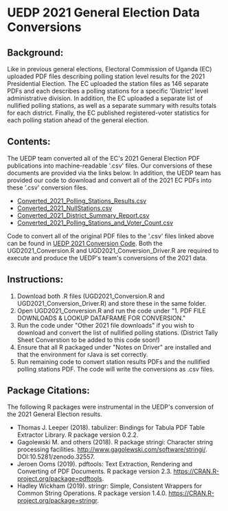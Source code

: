 # UEDP 2021 General Election Data Conversions
## Background:
Like in previous general elections, Electoral Commission of Uganda (EC) uploaded PDF files describing polling station level results for the 2021 Presidential Election. The EC uploaded the station files as 146 separate PDFs and each describes a polling stations for a specific 'District' level administrative division. In addition, the EC uploaded a separate list of nullified polling stations, as well as a separate summary with results totals for each district. Finally, the EC published registered-voter statistics for each polling station ahead of the general election.

## Contents:
The UEDP team converted all of the EC's 2021 General Election PDF publications into machine-readable '.csv' files. Our conversions of these documents are provided via the links below. In addition, the UEDP team has provided our code to download and convert all of the 2021 EC PDFs into these '.csv' conversion files.
* [Converted_2021_Polling_Stations_Results.csv](https://github.com/bt-IRI/UEDP/raw/master/Original%20File%20Conversions/2021%20File%20Conversions/Converted_2021_Results.7z)
* [Converted_2021_NullStations.csv](https://github.com/bt-IRI/UEDP/raw/master/Original%20File%20Conversions/2021%20File%20Conversions/Converted_2021_NullStations.7z)
* [Converted_2021_District_Summary_Report.csv](...)
* [Converted_2021_Polling_Stations_and_Voter_Count.csv](...)

Code to convert all of the original PDF files to the '.csv' files linked above can be found in [UEDP 2021 Conversion Code](...). Both the UGD2021_Conversion.R and UGD2021_Conversion_Driver.R are required to execute and produce the UEDP's team's conversions of the 2021 data.

## Instructions:
1. Download both .R files (UGD2021_Conversion.R and UGD2021_Conversion_Driver.R) and store these in the same folder.
2. Open UGD2021_Conversion.R and run the code under "1. PDF FILE DOWNLOADS & LOOKUP DATAFRAME FOR CONVERSION." 
3. Run the code under "Other 2021 file downloads" if you wish to download and convert the list of nullified polling stations. (District Tally Sheet Converstion to be added to this code soon!)
4. Ensure that all R packaged under "Notes on Driver" are installed and that the environment for rJava is set correctly.
5. Run remaining code to convert station results PDFs and the nullified polling stations PDF. The code will write the conversions as .csv files.



## Package Citations:
The following R packages were instrumental in the UEDP's conversion of the 2021 General Election results.
* Thomas J. Leeper (2018). tabulizer: Bindings for Tabula PDF Table Extractor Library. R package version 0.2.2.
* Gagolewski M. and others (2018). R package stringi: Character string processing facilities. http://www.gagolewski.com/software/stringi/. DOI:10.5281/zenodo.32557.
* Jeroen Ooms (2019). pdftools: Text Extraction, Rendering and Converting of PDF Documents. R package version 2.3.
  https://CRAN.R-project.org/package=pdftools.
* Hadley Wickham (2019). stringr: Simple, Consistent Wrappers for Common String Operations. R package version 1.4.0. https://CRAN.R-project.org/package=stringr.


